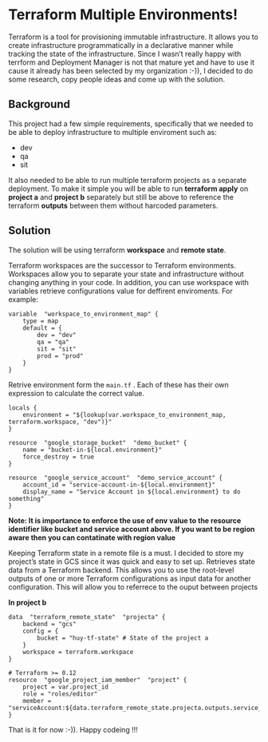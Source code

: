 # Terraform Multiple Environments!

Terraform is a tool for provisioning immutable infrastructure. It allows you to create infrastructure programmatically in a declarative manner while tracking the state of the infrastructure. Since I wasn’t really happy with terrform and Deployment Manager is not that mature yet and have to use it cause it already has been selected by my organization :-)), I decided to do some research, copy people ideas and come up with the solution.


## Background

This project had a few simple requirements, specifically that we needed to be able to deploy infrastructure to multiple enviroment such as: 

 - dev
 - qa
 - sit

It also needed to be able to run multiple terraform projects as a separate deployment. To make it simple you will be able to run  **terraform apply**  on **project a**  and **project b** separately but still be above to reference the terraform **outputs** between them without harcoded parameters.

## Solution

The solution will be using terraform **workspace** and **remote state**. 

Terraform workspaces are the successor to Terraform environments. Workspaces allow you to separate your state and infrastructure without changing anything in your code.  In addition, you can use workspace with variables retrieve configurations value for deffirent enviroments. For example: 

```
variable  "workspace_to_environment_map" {
	type = map
	default = {
		dev = "dev"
		qa = "qa"
		sit = "sit"
		prod = "prod"
	}
}
```
Retrive environment form the `main.tf` . Each of these has their own expression to calculate the correct value.
```
locals {
	environment = "${lookup(var.workspace_to_environment_map, terraform.workspace, "dev")}"
}

resource  "google_storage_bucket"  "demo_bucket" {
	name = "bucket-in-${local.environment}"
	force_destroy = true
}

resource  "google_service_account"  "demo_service_account" {
	account_id = "service-account-in-${local.environment}"
	display_name = "Service Account in ${local.environment} to do something"
}
```
**Note:  It is importance to enforce the use of env value to the resource identifier like bucket and service account above. If you want to be region aware then you can contatinate with region value**

Keeping Terraform state in a remote file is a must. I decided to store my project’s state in GCS since it was quick and easy to set up. Retrieves state data from a Terraform backend. This allows you to use the root-level outputs of one or more Terraform configurations as input data for another configuration. This will allow you to referrece to the ouput between projects

**In project b**

```
data  "terraform_remote_state"  "projecta" {
	backend = "gcs"
	config = {
		bucket = "huy-tf-state" # State of the project a
	}
	workspace = terraform.workspace
}

# Terraform >= 0.12
resource  "google_project_iam_member"  "project" {
	project = var.project_id
	role = "roles/editor"
	member = "serviceAccount:${data.terraform_remote_state.projecta.outputs.service_account_email}"
}
```

That is it for now :-)). Happy codeing !!!
